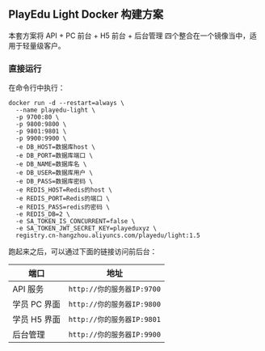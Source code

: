 ## PlayEdu Light Docker 构建方案

本套方案将 API + PC 前台 + H5 前台 + 后台管理 四个整合在一个镜像当中，适用于轻量级客户。

### 直接运行

在命令行中执行：

```
docker run -d --restart=always \
  --name playedu-light \
  -p 9700:80 \
  -p 9800:9800 \
  -p 9801:9801 \
  -p 9900:9900 \
  -e DB_HOST=数据库host \
  -e DB_PORT=数据库端口 \
  -e DB_NAME=数据库名 \
  -e DB_USER=数据库用户 \
  -e DB_PASS=数据库密码 \
  -e REDIS_HOST=Redis的host \
  -e REDIS_PORT=Redis的端口 \
  -e REDIS_PASS=redis的密码 \
  -e REDIS_DB=2 \
  -e SA_TOKEN_IS_CONCURRENT=false \
  -e SA_TOKEN_JWT_SECRET_KEY=playeduxyz \
  registry.cn-hangzhou.aliyuncs.com/playedu/light:1.5
```

跑起来之后，可以通过下面的链接访问前后台：

| 端口         | 地址                       |
| ------------ | -------------------------- |
| API 服务     | `http://你的服务器IP:9700` |
| 学员 PC 界面 | `http://你的服务器IP:9800` |
| 学员 H5 界面 | `http://你的服务器IP:9801` |
| 后台管理     | `http://你的服务器IP:9900` |
